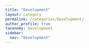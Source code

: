 ```yaml
---
title: "Development"
layout: category
permalink: /categories/Development/
author_profile: true
taxonomy: Development
sidebar:
  nav: "Development"
---
```

